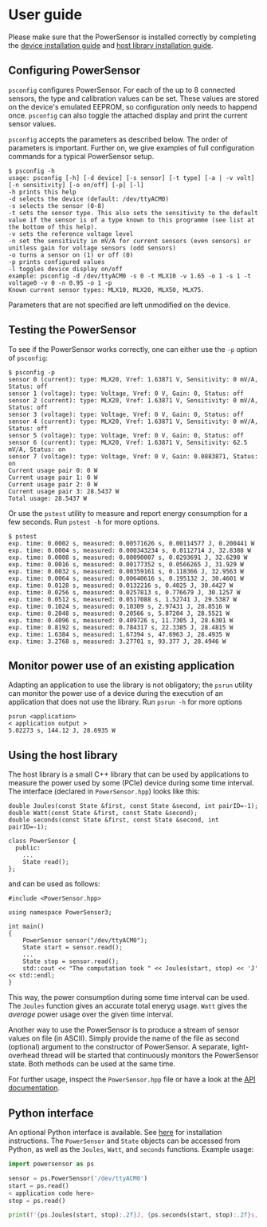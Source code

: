 # User guide
Please make sure that the PowerSensor is installed correctly by completing the [device installation guide](INSTALLATION_DEVICE.md) and [host library installation guide](INSTALLATION_HOST.md).

## Configuring PowerSensor
`psconfig` configures PowerSensor. For each of the up to 8 connected sensors, the type and calibration values can be set. These values are stored on the device's emulated EEPROM, so configuration only needs to happend once. `psconfig` can also toggle the attached display and print the current sensor values.

`psconfig` accepts the parameters as described below.  The order of parameters is important.  Further on, we give examples of full configuration commands for a typical PowerSensor setup.

```
$ psconfig -h
usage: psconfig [-h] [-d device] [-s sensor] [-t type] [-a | -v volt] [-n sensitivity] [-o on/off] [-p] [-l]
-h prints this help
-d selects the device (default: /dev/ttyACM0)
-s selects the sensor (0-8)
-t sets the sensor type. This also sets the sensitivity to the default value if the sensor is of a type known to this programme (see list at the bottom of this help).
-v sets the reference voltage level
-n set the sensitivity in mV/A for current sensors (even sensors) or unitless gain for voltage sensors (odd sensors)
-o turns a sensor on (1) or off (0)
-p prints configured values
-l toggles device display on/off
example: psconfig -d /dev/ttyACM0 -s 0 -t MLX10 -v 1.65 -o 1 -s 1 -t voltage0 -v 0 -n 0.95 -o 1 -p
Known current sensor types: MLX10, MLX20, MLX50, MLX75.
```

Parameters that are not specified are left unmodified on the device.

<!-- This section is outdated. Needs to be updated after fixing https://github.com/nlesc-recruit/PowerSensor3/issues/68

The `-n` values may be adjusted to get the right null levels, depending on the local magnetic field.  An easier way to calibrate them, is to fully turn of the host system power (so that no current is flowing through the current sensors), and to configure the PowerSensor from another machine (by temporarily connecting the USB cable to that other machine).  In this case, the null levels can be configured automatically:

```
$ psconfig -d/dev/ttyACM0 -s0 -tACS712-20 -v12 -a -s1 -tACS712-5 -v3.3 -a -s2 -tACS712-20 -v12 -a -s3 -o -s4 -o -p
```
-->


## Testing the PowerSensor
To see if the PowerSensor works correctly, one can either use the `-p` option of `psconfig`:
```
$ psconfig -p
sensor 0 (current): type: MLX20, Vref: 1.63871 V, Sensitivity: 0 mV/A, Status: off
sensor 1 (voltage): type: Voltage, Vref: 0 V, Gain: 0, Status: off
sensor 2 (current): type: MLX20, Vref: 1.63871 V, Sensitivity: 0 mV/A, Status: off
sensor 3 (voltage): type: Voltage, Vref: 0 V, Gain: 0, Status: off
sensor 4 (current): type: MLX20, Vref: 1.63871 V, Sensitivity: 0 mV/A, Status: off
sensor 5 (voltage): type: Voltage, Vref: 0 V, Gain: 0, Status: off
sensor 6 (current): type: MLX20, Vref: 1.63871 V, Sensitivity: 62.5 mV/A, Status: on
sensor 7 (voltage): type: Voltage, Vref: 0 V, Gain: 0.0883871, Status: on
Current usage pair 0: 0 W
Current usage pair 1: 0 W
Current usage pair 2: 0 W
Current usage pair 3: 28.5437 W
Total usage: 28.5437 W
```

Or use the `pstest` utility to measure and report energy consumption for a few seconds. Run `pstest -h` for more options.
```
$ pstest
exp. time: 0.0002 s, measured: 0.00571626 s, 0.00114577 J, 0.200441 W
exp. time: 0.0004 s, measured: 0.000343234 s, 0.0112714 J, 32.8388 W
exp. time: 0.0008 s, measured: 0.00090007 s, 0.0293691 J, 32.6298 W
exp. time: 0.0016 s, measured: 0.00177352 s, 0.0566265 J, 31.929 W
exp. time: 0.0032 s, measured: 0.00359161 s, 0.118366 J, 32.9563 W
exp. time: 0.0064 s, measured: 0.00640616 s, 0.195132 J, 30.4601 W
exp. time: 0.0128 s, measured: 0.0132216 s, 0.4025 J, 30.4427 W
exp. time: 0.0256 s, measured: 0.0257813 s, 0.776679 J, 30.1257 W
exp. time: 0.0512 s, measured: 0.0517088 s, 1.52741 J, 29.5387 W
exp. time: 0.1024 s, measured: 0.10309 s, 2.97431 J, 28.8516 W
exp. time: 0.2048 s, measured: 0.20566 s, 5.87204 J, 28.5521 W
exp. time: 0.4096 s, measured: 0.409726 s, 11.7305 J, 28.6301 W
exp. time: 0.8192 s, measured: 0.784317 s, 22.3385 J, 28.4815 W
exp. time: 1.6384 s, measured: 1.67394 s, 47.6963 J, 28.4935 W
exp. time: 3.2768 s, measured: 3.27701 s, 93.377 J, 28.4946 W
```

## Monitor power use of an existing application
Adapting an application to use the library is not obligatory; the `psrun` utility can monitor the power use of a device during the execution of an application that does not use the library. Run `psrun -h` for more options
```
psrun <application>
< application output >
5.02273 s, 144.12 J, 28.6935 W
```

## Using the host library
The host library is a small C++ library that can be used by applications to measure the power used by some (PCIe) device during some time interval.  The interface (declared in `PowerSensor.hpp`) looks like this:
```
double Joules(const State &first, const State &second, int pairID=-1);
double Watt(const State &first, const State &second);
double seconds(const State &first, const State &second, int pairID=-1);

class PowerSensor {
  public:
    ...
    State read();
};
```
and can be used as follows:
```
#include <PowerSensor.hpp>

using namespace PowerSensor3;

int main()
{
    PowerSensor sensor("/dev/ttyACM0");
    State start = sensor.read();
    ...
    State stop = sensor.read();
    std::cout << "The computation took " << Joules(start, stop) << 'J' << std::endl;
}
```

This way, the power consumption during some time interval can be used. The `Joules` function gives an accurate total eneryg usage. `Watt` gives the _average_ power usage over the given time interval.

Another way to use the PowerSensor is to produce a stream of sensor values on file (in ASCII). Simply provide the name of the file as second (optional) argument to the constructor of PowerSensor.  A separate, light-overhead thread will be started that continuously monitors the PowerSensor state. Both methods can be used at the same time.

For further usage, inspect the `PowerSensor.hpp` file or have a look at the [API documentation](https://nlesc-recruit.github.io/PowerSensor3).

## Python interface
An optional Python interface is available. See [here](INSTALLATION_HOST.md#python-bindings) for installation instructions. The `PowerSensor` and `State` objects can be accessed from Python, as well as the `Joules`, `Watt`, and `seconds` functions. Example usage:

```python
import powersensor as ps

sensor = ps.PowerSensor('/dev/ttyACM0')
start = ps.read()
< application code here>
stop = ps.read()

print(f'{ps.Joules(start, stop):.2f}J, {ps.seconds(start, stop):.2f}s, {ps.Watt(start, stop):.2f}W')
```
